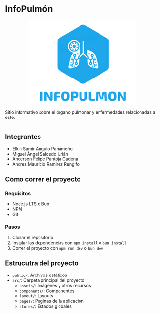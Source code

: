 # InfoPulmón


<div style="display: flex; flex-direction: column; align-items: center;">
    <img src="./src/assets/logo-image.png" alt="Logo" width="350" height="280">
    <p>Sitio informativo sobre el órgano pulmonar y enfermedades relacionadas a este.</p>
</div>


## Integrantes

- Elkin Samir Angulo Panameño
- Miguel Ángel Salcedo Urián
- Anderson Felipe Pantoja Cadena
- Andres Mauricio Ramirez Rengifo

## Cómo correr el proyecto

### Requisitos

- Node.js LTS o Bun 
- NPM
- Git


### Pasos

1. Clonar el repositorio
2. Instalar las dependencias con `npm install` o `bun install`
3. Correr el proyecto con `npm run dev` o `bun dev`

## Estrucutra del proyecto

- `public/`: Archivos estáticos
- `src/`: Carpeta principal del proyecto
    - `assets/`: Imágenes y otros recursos
    - `components/`: Componentes
    - `layout/`: Layouts
    - `pages/`: Paginas de la aplicación
    - `stores/`: Estados globales